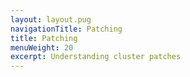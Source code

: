 ```yaml
---
layout: layout.pug
navigationTitle: Patching
title: Patching
menuWeight: 20
excerpt: Understanding cluster patches
---
```


